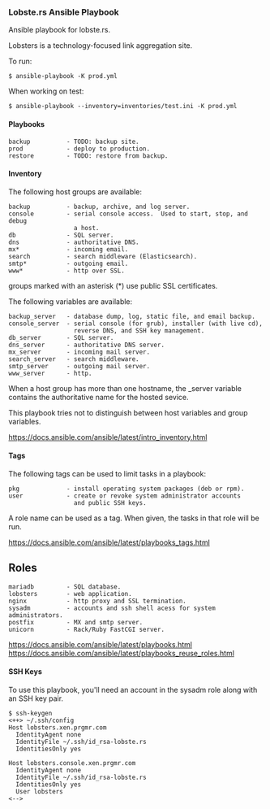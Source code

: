 ### Lobste.rs Ansible Playbook

Ansible playbook for lobste.rs.

Lobsters is a technology-focused link aggregation site.

To run:

    $ ansible-playbook -K prod.yml

When working on test:

    $ ansible-playbook --inventory=inventories/test.ini -K prod.yml


#### Playbooks

    backup          - TODO: backup site.
    prod            - deploy to production.
    restore         - TODO: restore from backup.


#### Inventory

The following host groups are available:

    backup          - backup, archive, and log server.
    console         - serial console access.  Used to start, stop, and debug
                      a host.
    db              - SQL server.
    dns             - authoritative DNS.
    mx*             - incoming email.
    search          - search middleware (Elasticsearch).
    smtp*           - outgoing email.
    www*            - http over SSL.

  groups marked with an asterisk (*) use public SSL certificates.


The following variables are available:

    backup_server   - database dump, log, static file, and email backup.
    console_server  - serial console (for grub), installer (with live cd),
                      reverse DNS, and SSH key management.
    db_server       - SQL server.
    dns_server      - authoritative DNS server.
    mx_server       - incoming mail server.
    search_server   - search middleware.
    smtp_server     - outgoing mail server.
    www_server      - http.

When a host group has more than one hostname, the _server variable
contains the authoritative name for the hosted sevice.

This playbook tries not to distinguish between host variables and
group variables.

https://docs.ansible.com/ansible/latest/intro_inventory.html


#### Tags

The following tags can be used to limit tasks in a playbook:

    pkg             - install operating system packages (deb or rpm).
    user            - create or revoke system administrator accounts
                      and public SSH keys.

A role name can be used as a tag.  When given, the tasks in that role
will be run.

https://docs.ansible.com/ansible/latest/playbooks_tags.html


Roles
-----

    mariadb         - SQL database.
    lobsters        - web application.
    nginx           - http proxy and SSL termination.
    sysadm          - accounts and ssh shell acess for system administrators.
    postfix         - MX and smtp server.
    unicorn         - Rack/Ruby FastCGI server.

https://docs.ansible.com/ansible/latest/playbooks.html
https://docs.ansible.com/ansible/latest/playbooks_reuse_roles.html


#### SSH Keys

To use this playbook, you'll need an account in the sysadm role
along with an SSH key pair.

    $ ssh-keygen
    <++> ~/.ssh/config
    Host lobsters.xen.prgmr.com
      IdentityAgent none
      IdentityFile ~/.ssh/id_rsa-lobste.rs
      IdentitiesOnly yes

    Host lobsters.console.xen.prgmr.com
      IdentityAgent none
      IdentityFile ~/.ssh/id_rsa-lobste.rs
      IdentitiesOnly yes
      User lobsters
    <-->
